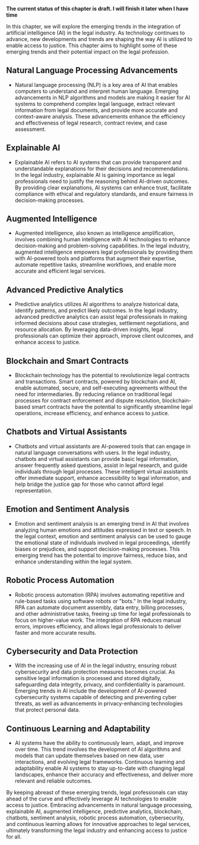 **The current status of this chapter is draft. I will finish it later when I have time**

In this chapter, we will explore the emerging trends in the integration of artificial intelligence (AI) in the legal industry. As technology continues to advance, new developments and trends are shaping the way AI is utilized to enable access to justice. This chapter aims to highlight some of these emerging trends and their potential impact on the legal profession.

Natural Language Processing Advancements
----------------------------------------

* Natural language processing (NLP) is a key area of AI that enables computers to understand and interpret human language. Emerging advancements in NLP algorithms and models are making it easier for AI systems to comprehend complex legal language, extract relevant information from legal documents, and provide more accurate and context-aware analysis. These advancements enhance the efficiency and effectiveness of legal research, contract review, and case assessment.

Explainable AI
--------------

* Explainable AI refers to AI systems that can provide transparent and understandable explanations for their decisions and recommendations. In the legal industry, explainable AI is gaining importance as legal professionals need to justify the reasoning behind AI-driven outcomes. By providing clear explanations, AI systems can enhance trust, facilitate compliance with ethical and regulatory standards, and ensure fairness in decision-making processes.

Augmented Intelligence
----------------------

* Augmented intelligence, also known as intelligence amplification, involves combining human intelligence with AI technologies to enhance decision-making and problem-solving capabilities. In the legal industry, augmented intelligence empowers legal professionals by providing them with AI-powered tools and platforms that augment their expertise, automate repetitive tasks, streamline workflows, and enable more accurate and efficient legal services.

Advanced Predictive Analytics
-----------------------------

* Predictive analytics utilizes AI algorithms to analyze historical data, identify patterns, and predict likely outcomes. In the legal industry, advanced predictive analytics can assist legal professionals in making informed decisions about case strategies, settlement negotiations, and resource allocation. By leveraging data-driven insights, legal professionals can optimize their approach, improve client outcomes, and enhance access to justice.

Blockchain and Smart Contracts
------------------------------

* Blockchain technology has the potential to revolutionize legal contracts and transactions. Smart contracts, powered by blockchain and AI, enable automated, secure, and self-executing agreements without the need for intermediaries. By reducing reliance on traditional legal processes for contract enforcement and dispute resolution, blockchain-based smart contracts have the potential to significantly streamline legal operations, increase efficiency, and enhance access to justice.

Chatbots and Virtual Assistants
-------------------------------

* Chatbots and virtual assistants are AI-powered tools that can engage in natural language conversations with users. In the legal industry, chatbots and virtual assistants can provide basic legal information, answer frequently asked questions, assist in legal research, and guide individuals through legal processes. These intelligent virtual assistants offer immediate support, enhance accessibility to legal information, and help bridge the justice gap for those who cannot afford legal representation.

Emotion and Sentiment Analysis
------------------------------

* Emotion and sentiment analysis is an emerging trend in AI that involves analyzing human emotions and attitudes expressed in text or speech. In the legal context, emotion and sentiment analysis can be used to gauge the emotional state of individuals involved in legal proceedings, identify biases or prejudices, and support decision-making processes. This emerging trend has the potential to improve fairness, reduce bias, and enhance understanding within the legal system.

Robotic Process Automation
--------------------------

* Robotic process automation (RPA) involves automating repetitive and rule-based tasks using software robots or "bots." In the legal industry, RPA can automate document assembly, data entry, billing processes, and other administrative tasks, freeing up time for legal professionals to focus on higher-value work. The integration of RPA reduces manual errors, improves efficiency, and allows legal professionals to deliver faster and more accurate results.

Cybersecurity and Data Protection
---------------------------------

* With the increasing use of AI in the legal industry, ensuring robust cybersecurity and data protection measures becomes crucial. As sensitive legal information is processed and stored digitally, safeguarding data integrity, privacy, and confidentiality is paramount. Emerging trends in AI include the development of AI-powered cybersecurity systems capable of detecting and preventing cyber threats, as well as advancements in privacy-enhancing technologies that protect personal data.

Continuous Learning and Adaptability
------------------------------------

* AI systems have the ability to continuously learn, adapt, and improve over time. This trend involves the development of AI algorithms and models that can update themselves based on new data, user interactions, and evolving legal frameworks. Continuous learning and adaptability enable AI systems to stay up-to-date with changing legal landscapes, enhance their accuracy and effectiveness, and deliver more relevant and reliable outcomes.

By keeping abreast of these emerging trends, legal professionals can stay ahead of the curve and effectively leverage AI technologies to enable access to justice. Embracing advancements in natural language processing, explainable AI, augmented intelligence, predictive analytics, blockchain, chatbots, sentiment analysis, robotic process automation, cybersecurity, and continuous learning allows for innovative approaches to legal services, ultimately transforming the legal industry and enhancing access to justice for all.
